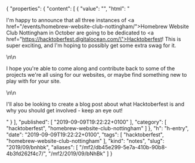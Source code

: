 {
  "properties": {
    "content": [
      {
        "value": "",
        "html": "<p>I'm happy to announce that all three instances of <a href=\"/events/homebrew-website-club-nottingham/\">Homebrew Website Club Nottingham</a> in October are going to be dedicated to <a href=\"https://hacktoberfest.digitalocean.com/\">Hacktoberfest</a>! This is super exciting, and I'm hoping to possibly get some extra swag for it.</p>\n\n<p>I hope you're able to come along and contribute back to some of the projects we're all using for our websites, or maybe find something new to play with for your site.</p>\n\n<p>I'll also be looking to create a blog post about what Hacktoberfest is and why you should get involved - keep an eye out!</p>"
      }
    ],
    "published": [
      "2019-09-09T19:22:22+0100"
    ],
    "category": [
      "hacktoberfest",
      "homebrew-website-club-nottingham"
    ]
  },
  "h": "h-entry",
  "date": "2019-09-09T19:22:22+0100",
  "tags": [
    "hacktoberfest",
    "homebrew-website-club-nottingham"
  ],
  "kind": "notes",
  "slug": "2019/09/bnhbk",
  "aliases": [
    "/mf2/db45e299-5e7a-410b-90b8-4b3fd262f4c7/",
    "/mf2/2019/09/bNhBk"
  ]
}
